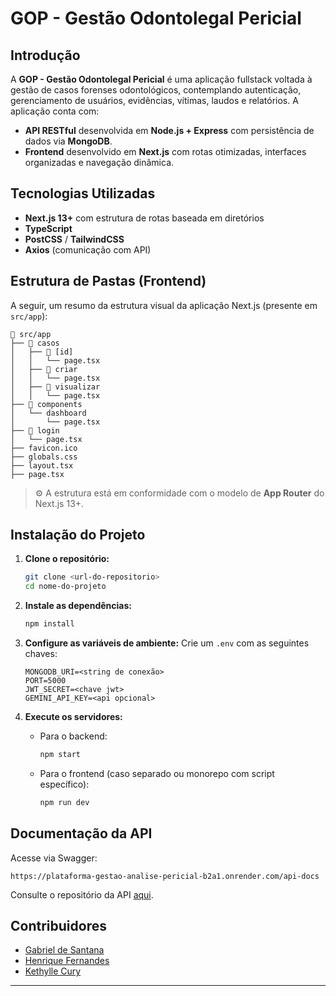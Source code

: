
# GOP - Gestão Odontolegal Pericial

## Introdução

A **GOP - Gestão Odontolegal Pericial** é uma aplicação fullstack voltada à gestão de casos forenses odontológicos, contemplando autenticação, gerenciamento de usuários, evidências, vítimas, laudos e relatórios. A aplicação conta com:

- **API RESTful** desenvolvida em **Node.js + Express** com persistência de dados via **MongoDB**.
- **Frontend** desenvolvido em **Next.js** com rotas otimizadas, interfaces organizadas e navegação dinâmica.

## Tecnologias Utilizadas

- **Next.js 13+** com estrutura de rotas baseada em diretórios
- **TypeScript**
- **PostCSS** / **TailwindCSS**
- **Axios** (comunicação com API)

## Estrutura de Pastas (Frontend)

A seguir, um resumo da estrutura visual da aplicação Next.js (presente em `src/app`):

```
📁 src/app
├── 📁 casos
│   ├── 📁 [id]
│   │   └── page.tsx
│   ├── 📁 criar
│   │   └── page.tsx
│   ├── 📁 visualizar
│   │   └── page.tsx
├── 📁 components
│   └── dashboard
│       └── page.tsx
├── 📁 login
│   └── page.tsx
├── favicon.ico
├── globals.css
├── layout.tsx
├── page.tsx
```

> ⚙️ A estrutura está em conformidade com o modelo de **App Router** do Next.js 13+.

## Instalação do Projeto

1. **Clone o repositório:**
   ```bash
   git clone <url-do-repositorio>
   cd nome-do-projeto
   ```

2. **Instale as dependências:**
   ```bash
   npm install
   ```

3. **Configure as variáveis de ambiente:**
   Crie um `.env` com as seguintes chaves:

   ```env
   MONGODB_URI=<string de conexão>
   PORT=5000
   JWT_SECRET=<chave jwt>
   GEMINI_API_KEY=<api opcional>
   ```

4. **Execute os servidores:**

   - Para o backend:
     ```bash
     npm start
     ```

   - Para o frontend (caso separado ou monorepo com script específico):
     ```bash
     npm run dev
     ```

## Documentação da API

Acesse via Swagger:
```
https://plataforma-gestao-analise-pericial-b2a1.onrender.com/api-docs
```
Consulte o repositório da API [aqui](https://github.com/kethyllecury/Plataforma-Gestao-Analise-Pericial-Backend).

## Contribuidores

- [Gabriel de Santana](https://github.com/gabrieldsantana)
- [Henrique Fernandes](https://github.com/henriferi)
- [Kethylle Cury](https://github.com/kethyllecury)

---
